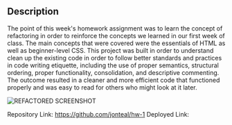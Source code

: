 # <Homework-1-Refactoring>
## Description    
The point of this week's homework assignment was to learn the concept of refactoring in order to reinforce the concepts we learned in our first week of class. The main concepts that were covered were the essentials of HTML as well as beginner-level CSS. This project was built in order to understand clean up the existing code in order to follow better standards and practices in code writing etiquette, including the use of proper semantics, structural ordering, proper functionality, consolidation, and descriptive commenting. The outcome resulted in a cleaner and more efficient code that functioned properly and was easy to read for others who might look at it later.

![REFACTORED SCREENSHOT](https://user-images.githubusercontent.com/87287862/130904435-aa3b4dc5-4110-47a3-acaa-0071a7c95b01.png)

Repository Link: https://github.com/jonteal/hw-1
Deployed Link: 
